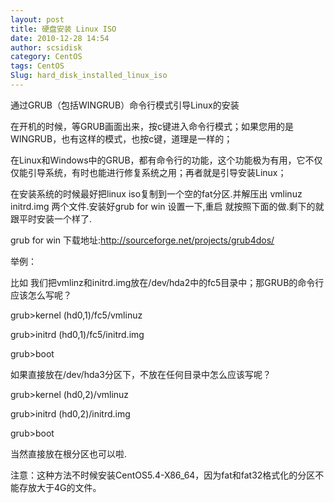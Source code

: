 ```yaml
---
layout: post
title: 硬盘安装 Linux ISO
date: 2010-12-28 14:54
author: scsidisk
category: CentOS
tags: CentOS
Slug: hard_disk_installed_linux_iso
---
```


通过GRUB（包括WINGRUB）命令行模式引导Linux的安装

在开机的时候，等GRUB画面出来，按c键进入命令行模式；如果您用的是WINGRUB，也有这样的模式，也按c键，道理是一样的；

在Linux和Windows中的GRUB，都有命令行的功能，这个功能极为有用，它不仅仅能引导系统，有时也能进行修复系统之用；再者就是引导安装Linux；

在安装系统的时候最好把linux iso复制到一个空的fat分区.并解压出 vmlinuz
initrd.img 两个文件.安装好grub for win 设置一下,重启
就按照下面的做.剩下的就跟平时安装一个样了.

grub for win 下载地址:http://sourceforge.net/projects/grub4dos/

举例：

比如
我们把vmlinz和initrd.img放在/dev/hda2中的fc5目录中；那GRUB的命令行应该怎么写呢？

grub\>kernel (hd0,1)/fc5/vmlinuz

grub\>initrd (hd0,1)/fc5/initrd.img

grub\>boot

如果直接放在/dev/hda3分区下，不放在任何目录中怎么应该写呢？

grub\>kernel (hd0,2)/vmlinuz

grub\>initrd (hd0,2)/initrd.img

grub\>boot

当然直接放在根分区也可以啦.

注意：这种方法不时候安装CentOS5.4-X86\_64，因为fat和fat32格式化的分区不能存放大于4G的文件。

<div class="posttagsblock">
</div>

